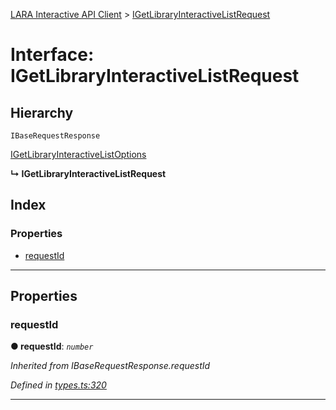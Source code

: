 [LARA Interactive API Client](../README.md) > [IGetLibraryInteractiveListRequest](../interfaces/igetlibraryinteractivelistrequest.md)

# Interface: IGetLibraryInteractiveListRequest

## Hierarchy

 `IBaseRequestResponse`

 [IGetLibraryInteractiveListOptions](igetlibraryinteractivelistoptions.md)

**↳ IGetLibraryInteractiveListRequest**

## Index

### Properties

* [requestId](igetlibraryinteractivelistrequest.md#requestid)

---

## Properties

<a id="requestid"></a>

###  requestId

**● requestId**: *`number`*

*Inherited from IBaseRequestResponse.requestId*

*Defined in [types.ts:320](../../../lara-typescript/src/interactive-api-client/types.ts#L320)*

___

